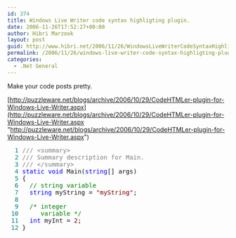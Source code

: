 ```yaml
---
id: 374
title: Windows Live Writer code syntax highligting plugin.
date: 2006-11-26T17:52:27+00:00
author: Hibri Marzook
layout: post
guid: http://www.hibri.net/2006/11/26/WindowsLiveWriterCodeSyntaxHighligtingPlugin.aspx
permalink: /2006/11/26/windows-live-writer-code-syntax-highligting-plugin/
categories:
  - .Net General
---
```

Make your code posts pretty.

[http://puzzleware.net/blogs/archive/2006/10/29/CodeHTMLer-plugin-for-Windows-Live-Writer.aspx](http://puzzleware.net/blogs/archive/2006/10/29/CodeHTMLer-plugin-for-Windows-Live-Writer.aspx "http://puzzleware.net/blogs/archive/2006/10/29/CodeHTMLer-plugin-for-Windows-Live-Writer.aspx")

<pre><span style="color: teal">  1</span> <span style="color: gray">/// &lt;summary&gt;</span>
<span style="color: teal">  2</span> <span style="color: gray">/// Summary description for Main.</span>
<span style="color: teal">  3</span> <span style="color: gray">/// &lt;/summary&gt;</span>
<span style="color: teal">  4</span> <span style="color: blue">static</span> <span style="color: blue">void</span> Main(<span style="color: blue">string</span>[] args)
<span style="color: teal">  5</span> {
<span style="color: teal">  6</span>   <span style="color: green">// string variable</span>
<span style="color: teal">  7</span>   <span style="color: blue">string</span> myString = <span style="color: maroon">"myString"</span>;
<span style="color: teal">  8</span> 
<span style="color: teal">  9</span>   <span style="color: green">/* integer 
<span style="color: teal"> 10</span>      variable */</span>
<span style="color: teal"> 11</span>   <span style="color: blue">int</span> myInt = <span style="color: maroon">2</span>;
<span style="color: teal"> 12</span> }</pre>
